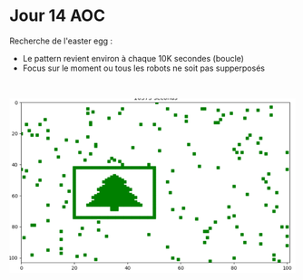 # Jour 14 AOC

Recherche de l'easter egg :
- Le pattern revient environ à chaque 10K secondes (boucle)
- Focus sur le moment ou tous les robots ne soit pas supperposés
<br/>

![image](./assets/result_day_14.png)